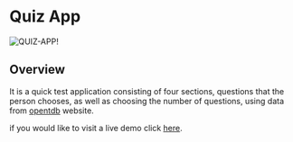 # Quiz App

![QUIZ-APP!](https://www2.0zz0.com/2023/03/15/14/630384708.png)

## Overview

It is a quick test application consisting of four sections, questions that the person chooses, as well as choosing the number of questions, using data from [opentdb](https://opentdb.com/api_config.php) website.

if you would like to visit a live demo click [here](https://quiz-app-gamma-kohl.vercel.app/).
